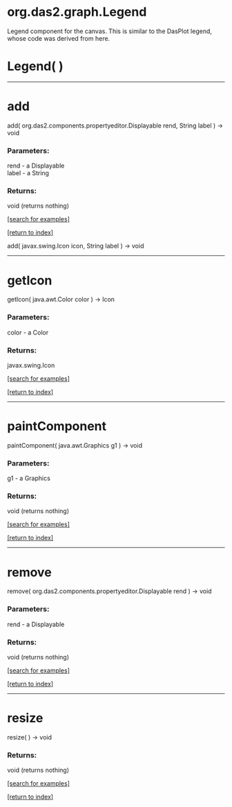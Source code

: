 # org.das2.graph.Legend

Legend component for the canvas.  This is similar to the 
 DasPlot legend, whose code was derived from here.

# Legend( )


***
<a name="add"></a>
# add
add( org.das2.components.propertyeditor.Displayable rend, String label ) &rarr; void



### Parameters:
rend - a Displayable
<br>label - a String

### Returns:
void (returns nothing)


<a href="https://github.com/autoplot/dev/search?q=add&unscoped_q=add">[search for examples]</a>

<a href="https://github.com/autoplot/documentation/blob/master/javadoc/index-all.md">[return to index]</a>

add( javax.swing.Icon icon, String label ) &rarr; void<br>
***
<a name="getIcon"></a>
# getIcon
getIcon( java.awt.Color color ) &rarr; Icon



### Parameters:
color - a Color

### Returns:
javax.swing.Icon


<a href="https://github.com/autoplot/dev/search?q=getIcon&unscoped_q=getIcon">[search for examples]</a>

<a href="https://github.com/autoplot/documentation/blob/master/javadoc/index-all.md">[return to index]</a>

***
<a name="paintComponent"></a>
# paintComponent
paintComponent( java.awt.Graphics g1 ) &rarr; void



### Parameters:
g1 - a Graphics

### Returns:
void (returns nothing)


<a href="https://github.com/autoplot/dev/search?q=paintComponent&unscoped_q=paintComponent">[search for examples]</a>

<a href="https://github.com/autoplot/documentation/blob/master/javadoc/index-all.md">[return to index]</a>

***
<a name="remove"></a>
# remove
remove( org.das2.components.propertyeditor.Displayable rend ) &rarr; void



### Parameters:
rend - a Displayable

### Returns:
void (returns nothing)


<a href="https://github.com/autoplot/dev/search?q=remove&unscoped_q=remove">[search for examples]</a>

<a href="https://github.com/autoplot/documentation/blob/master/javadoc/index-all.md">[return to index]</a>

***
<a name="resize"></a>
# resize
resize(  ) &rarr; void



### Returns:
void (returns nothing)


<a href="https://github.com/autoplot/dev/search?q=resize&unscoped_q=resize">[search for examples]</a>

<a href="https://github.com/autoplot/documentation/blob/master/javadoc/index-all.md">[return to index]</a>

